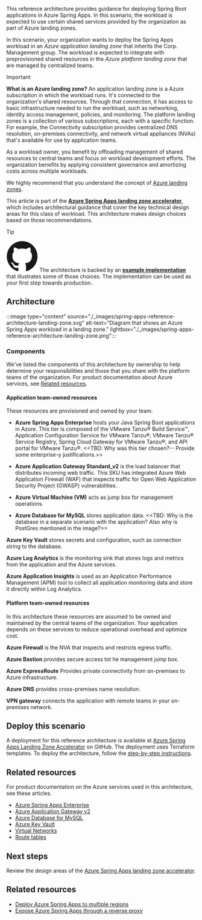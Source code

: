 
This reference architecture provides guidance for deploying Spring Boot applications in Azure Spring Apps. In this scenario, the workload is expected to use certain shared services provided by the organization as part of Azure landing zones. 

In this scenario, your organization wants to deploy the Spring Apps workload in an _Azure application landing zone_ that inherits the Corp. Management group. The workload is expected to integrate with preprovisioned shared resources in the _Azure platform landing zone_ that are managed by centralized teams.

> [!IMPORTANT]
> **What is an Azure landing zone?**
> An application landing zone is a Azure subscription in which the workload runs. It's connected to the organization's shared resources. Through that connection, it has access to basic infrastructure needed to run the workload, such as networking, identity access management, policies, and monitoring. The platform landing zones is a collection of various subscriptions, each with a specific function. For example, the Connectivity subscription provides centralized DNS resolution, on-premises connectivity, and network virtual appliances (NVAs) that's available for use by application teams. 
>
> As a workload owner, you benefit by offloading management of shared resources to central teams and focus on workload development efforts. The organization benefits by applying consistent governance and amortizing costs across multiple workloads.
> 
> We highly recommend that you understand the concept of [Azure landing zones](/azure/cloud-adoption-framework/ready/landing-zone/).


This article is part of the [**Azure Spring Apps landing zone accelerator**](/azure/cloud-adoption-framework/scenarios/app-platform/spring-apps/landing-zone-accelerator), which includes architectural guidance that cover the key technical design areas for this class of workload. This architecture makes design choices based on those recommendations. 

> [!TIP]
> ![GitHub logo](../../_images/github.svg) The architecture is backed by an [**example implementation**](https://github.com/Azure/azure-spring-apps-landing-zone-accelerator#azure-spring-apps-landing-zone-accelerator) that illustrates some of those choices. The implementation can be used as your first step towards production.


## Architecture

:::image type="content" source="./_images/spring-apps-reference-architecture-landing-zone.svg" alt-text="Diagram that shows an Azure Spring Apps workload in a landing zone." lightbox="./_images/spring-apps-reference-architecture-landing-zone.png":::

### Components

We've listed the components of this architecture by ownership to help determine your responsibilities and those that you share with the platform teams of the organization. For product documentation about Azure services, see [Related resources](#related-resources). 

#### Application team-owned resources

These resources are provisioned and owned by your team.

- **Azure Spring Apps Enterprise** hosts your Java Spring Boot applications in Azure. This tier is composed of the VMware Tanzu® Build Service™, Application Configuration Service for VMware Tanzu®, VMware Tanzu® Service Registry, Spring Cloud Gateway for VMware Tanzu®, and API portal for VMware Tanzu®. 
<<TBD: Why was this tier chosen?-- Provide some enterprise-y justifications.>>

- **Azure Application Gateway Standard_v2** is the load balancer that distributes incoming web traffic. This SKU has integrated Azure Web Application Firewall (WAF) that inspects traffic for Open Web Application Security Project (OWASP) vulnerabilities.

- **Azure Virtual Machine (VM)** acts as jump box for management operations. 

- **Azure Database for MySQL** stores application data. 
<<TBD: Why is the database in a separate scenario with the application? Also why is PostGres mentioned in the image?>>

**Azure Key Vault** stores secrets and configuration, such as connection string to the database. 

**Azure Log Analytics** is the monitoring sink that stores logs and metrics from the application and the Azure services.

**Azure Application Insights** is used as an Application Performance Management (APM) tool to collect all application monitoring data and store it directly within Log Analytics.

#### Platform team-owned resources

In this architecture these resources are assumed to be owned and maintained by the central teams of the organization. Your application depends on these services to reduce operational overhead and optimize cost.

**Azure Firewall**	is the NVA that inspects and restricts egress traffic.

**Azure Bastion** provides secure access tot he management jump box.

**Azure ExpressRoute**	Provides private connectivity from on-premises to Azure infrastructure.

**Azure DNS** provides cross-premises name resolution.

**VPN gateway**	connects the application with remote teams in your on-premises network.

## Deploy this scenario

A deployment for this reference architecture is available at [Azure Spring Apps Landing Zone Accelerator](https://github.com/Azure/azure-spring-apps-landing-zone-accelerator#azure-spring-apps-landing-zone-accelerator) on GitHub. The deployment uses Terraform templates. To deploy the architecture, follow the [step-by-step instructions](https://github.com/Azure/azure-spring-apps-landing-zone-accelerator/tree/main/Scenarios/ASA-Secure-Baseline/Terraform).


## Related resources

For product documentation on the Azure services used in this architecture, see these articles.

- [Azure Spring Apps Enterprise](/azure/spring-apps/overview#enterprise-plan)
- [Azure Application Gateway v2](/azure/application-gateway/overview-v2)
- [Azure Database for MySQL](/azure/mysql/overview)
- [Azure Key Vault](/azure/key-vault/)
- [Virtual Networks](/azure/virtual-network/)
- [Route tables](/azure/virtual-network/virtual-networks-udr-overview) 


## Next steps

Review the design areas of the [Azure Spring Apps landing zone accelerator](/azure/cloud-adoption-framework/scenarios/app-platform/spring-apps/landing-zone-accelerator).

## Related resources

- [Deploy Azure Spring Apps to multiple regions](spring-apps-multi-region.yml)
- [Expose Azure Spring Apps through a reverse proxy](spring-cloud-reverse-proxy.yml)

